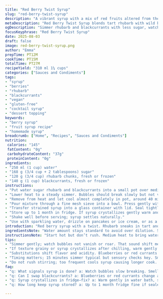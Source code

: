 ```yaml
---
title: "Red Berry Twist Syrup"
slug: "red-berry-twist-syrup"
description: "A vibrant syrup with a mix of red fruits altered from the usual. Uses rhubarb and blackcurrants instead of cherries and strawberries. Adjusted quantities and simmer times create a deeper, tart punch. Sweetened with a bit less sugar, balancing natural acidity. Simple technique emphasizing sensory checks—bubbling aroma, color deepening, thickness hints. Straining removes seeds and pulp for smooth pour. Keeps chilled for about a month. Vegan, gluten-free, no dairy or nuts. Great for cocktails, lemonades, or drizzling over desserts. Practical tips for ingredient swaps, problem fixes, and flavor tweaks included."
metaDescription: "Red Berry Twist Syrup blends tart rhubarb with wild blackcurrants, simmered low for deep color and rich flavor. Chill, strain, store. Versatile, vibrant syrup."
ogDescription: "Simmer rhubarb and blackcurrants with less sugar, watch bubbling shift colors, strain seeds, chill. Use in drinks or desserts. Rustic, tart berry punch."
focusKeyphrase: "Red Berry Twist Syrup"
date: 2025-08-03
draft: false
image: red-berry-twist-syrup.png
author: "Emma"
prepTime: PT12M
cookTime: PT15M
totalTime: PT27M
recipeYield: "310 ml 1¼ cups"
categories: ["Sauces and Condiments"]
tags:
- "syrup"
- "berries"
- "rhubarb"
- "blackcurrants"
- "vegan"
- "gluten-free"
- "cocktail syrup"
- "dessert topping"
keywords:
- "berry syrup"
- "fruit syrup recipe"
- "homemade syrup"
breadcrumb: ["Home", "Recipes", "Sauces and Condiments"]
nutrition: 
 calories: "145"
 fatContent: "0g"
 carbohydrateContent: "37g"
 proteinContent: "0g"
ingredients:
- "250 ml (1 cup) water"
- "168 g (3/4 cup + 2 tablespoons) sugar"
- "120 g (3/4 cup) rhubarb chunks, fresh or frozen"
- "140 g (1 cup) blackcurrants, fresh or frozen"
instructions:
- "Put water sugar rhubarb and blackcurrants into a small pot over medium heat. Immediately you’ll notice the sharp smell of rhubarb starting to rise. Bring to a gentle boil. Watch closely—fruit will soften quickly; burst skin releases juice."
- "Lower heat to a steady simmer. Bubbles should break slowly but not vanish. Stir occasionally mostly to prevent sticking but also to gauge thickness. Simmer about 15 minutes or until mixture thickens enough to coat a spoon, syrup reduces visibly, color shifts to deep red-violet. You’ll smell a complex sharp sweetness now not just basic sugar."
- "Remove from heat and let cool almost completely in pot, around 40 minutes or so. Fruit pulp should sink and syrup settle, easier to strain."
- "Pour mixture through a fine mesh sieve into a bowl. Press gently with spoon—not too hard, or you’ll push seeds through and cloud syrup. What you want is clear, vibrant syrup with all fruity bits gone. Look for smooth shine and deep color."
- "Transfer strained syrup into a glass container with lid. Seal tightly and refrigerate."
- "Store up to 1 month in fridge. If syrup crystallizes gently warm and stir to revive. If too thick dilute with splash water."
- "Shake well before serving; syrup settles naturally."
- "Use with sparkling water, drizzle on pancakes or ice cream, or as a base for mocktails."
introduction: "Red berry syrup with a twist. Rhubarb sneaks in tart and fresh, blackcurrants pack that wild berry punch missing from common combos. Cut sugar a bit because these fruits bring plenty of sour and astringency. The bubbling is crucial, listen carefully—simmer not too fast. You’ll catch the smell of caramelizing fruit hiding under sharp rhubarb overcoming sweetness. This syrup’s more rustic; not slick supermarket stuff. Texture must be just right so it pours smooth but clings slightly. I learned the hard way that overcooking makes bitterness. Patience pays off here. Once cooled, it mellows beautifully, a jewel red liquid you want to splash on everything."
ingredientsNote: "Water amount stays standard to avoid over dilution. Sugar cut down by 30%, rhubarb replaces cherries to bring tartness; blackcurrants swap for raspberries adding strong berry notes and astringency not found in typical sweet mixes. If you lack blackcurrants substitute with blueberries or red currants but keep in mind that changes acidity and sweetness. Rhubarb can be frozen but thaw before use for easier chopping. If fruit is not juicy enough, add a tablespoon of lemon juice to balance flavor and encourage syrup setting. Using organic fruit helps preserve natural fragrances without overpowering syrup with chemicals. Avoid super ripened fruit; it will throw off final taste and might spoil quicker. If you want a smoother syrup without seeds at all, try gently crushing berries before cooking but don’t mash rhubarb too fine or you’ll get fibrous bits. Alternative sweeteners like honey or maple syrup can be tried but adjust cooking time to prevent burning."
instructionsNote: "Start hot but don’t rush. Medium heat to bring water, sugar, and fruit to active boil—listen to bubble sound: steady popping means ready to reduce heat. Keep pot uncovered. Stirring too often cools syrup causing longer cooking time; just occasional swirls break fruit clumps and stop bottom burning, especially with rhubarb fibers. Watch color as a guide: bright red darkening to purple signals too long is near. After simmering, remove from heat and let syrup rest to avoid excessive evaporation but also to allow flavors to meld. Straining is critical for smooth texture; use back of spoon lightly. Avoid squeezing hard pulp or seeds will add unwanted grit. Cool fully before transferring to fridge or condensation mess appears inside jar. Refrigerating slows fermentation and sugar crystallization. If you face thick hardened syrup after a week, warm gently in double boiler with water splash and stir back liquidity. This syrup changes sensory profile after resting 24 hours—it softens harshness and gains roundness, so resist the urge to taste hot straight away."
tips:
- "Simmer gently; watch bubbles not vanish or roar. That sound shift means syrup thickness. Bubbles slow to break signal right viscosity. Heat too high kills tart brightness; too low drags time. Keep pot uncovered; moisture escapes without trapping heat. Stir just enough; too much cools syrup slow cooking. Use back of spoon to check thickness visually and tactilely. Color switches from bright red to deep purple means caramelizing sugars balancing sharp fruit acids."
- "If texture grainy or syrup crystallizes after chilling, warm gently in water bath. Stir to revive liquidity but no hard boil. Adding splash water thins syrup if too thick later. In fridge, syrup tightens; shake before serving. Avoid squeezing pulp too hard while straining; pressed seeds cloud syrup with grit. Pulp sinking aids straining; leaves behind clean liquid. Use fine mesh sieve or muslin. Crushing berries pre-cook removes some seeds but watch rhubarb fibers don’t get mushy."
- "Substitutions shift flavor and acidity. Blueberries or red currants work for blackcurrants but syrup turns less astringent, sweeter. Rhubarb must be fresh or thawed frozen; frozen chunks easier to chop. If fruit low juice content, stir in lemon juice; helps acidity balance and syrup sets better. Organic fruit reduces chemical smells overpowering delicate aromas. Avoid overripe fruits; ruin flavor fast and ferment sooner. Sugar reduction required since tart fruits bring natural sour punch. Adjust cook times based on fruit quality and size."
- "Timing matters; 15 minutes simmer typical but sensory checks key. Smell changes from sharp rhubarb to caramel hints alert you. Thick enough when syrup clings to spoon; slow drip not watery splash. Look for syrup reducing volume visibly in pot. Cool in pot 40 minutes to let pulp settle; easier sieve job. Once strained, store chilled sealed tight to slow crystallization and microbial growth. After 24 hours rest, flavor rounds out; try not rush tasting hot syrup. Wait to notice softened bitterness and fuller aroma."
- "Do not rush stirring; too frequent cools syrup causing longer cook. Swirl pot occasionally to break clumps and prevent burn on bottom. Rhubarb fibers prone to sticking; avoid charred bits. Use medium heat; bring to gentle boil, not roaring boil. After simmer, remove heat and cool partially; evaporation slows, flavor blends better. If syrup thickens excessively in fridge, thaw gently to avoid grainy texture. For completely seedless, crush berries but keep rhubarb chunkier to avoid stringy bits."
faq:
- "q: What signals syrup is done? a: Watch bubbles slow breaking. Smell caramelizing fruit under sharp rhubarb. Color shifts from bright red to deep violet. Thickness measured by coating spoon, drips slow down. Volume visibly reduces by about one-third. Texture clings but pours. Sensory cues over times mostly."
- "q: Can I swap blackcurrants? a: Blueberries or red currants change acidity. Less astringency, more sweetness. Adjust sugar down or up based on taste. Rhubarb stand-in tricky; no cherry flavor replication. Lemon juice addition may be needed. Texture and flavor shifts but syrup still tasty with subs."
- "q: Syrup crystallizes in fridge—fix? a: Warm gently in water bath, stir till syrup flows again. Avoid rapid heating or hard boil to keep texture smooth. Dilute with splash water if too thick after chilling. Shake bottle before use to mix separated syrup settling naturally."
- "q: How long keep syrup stored? a: Up to 1 month fridge fine if sealed tight. Cooling slows fermentation and crystallization. If cloudy or strange smell appears discard. Can freeze but texture altered. Shake or stir before serving after storage. Cooling always needed for longevity."

---
```


